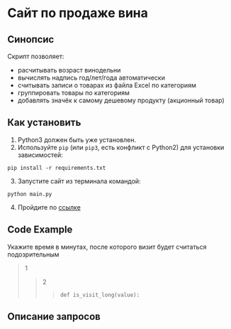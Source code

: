 # Сайт по продаже вина

## Синопсис
Скрипт позволяет:
- расчитывать возраст винодельни
- вычислять надпись год/лет/года автоматически
- считывать записи о товарах из файла Excel по категориям
- группировать товары по категориям
- добавлять значёк к самому дешевому продукту (акционный товар)

## Как установить
1. Python3 должен быть уже установлен. 
2. Используйте `pip` (или `pip3`, есть конфликт с Python2) для установки зависимостей:

```pip install -r requirements.txt```

3. Запустите сайт из терминала командой:

```python main.py```

4. Пройдите по [ссылке](http://127.0.0.1:8000/)


## Code Example

Укажите время в минутах, после которого визит будет считаться подозрительным
>1
>>2
>>>```def is_visit_long(value):```

## Описание запросов
